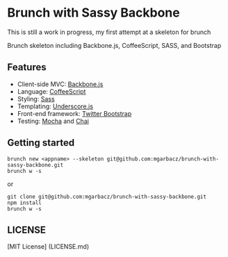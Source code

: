 # Brunch with Sassy Backbone

This is still a work in progress, my first attempt at a skeleton for brunch

Brunch skeleton including Backbone.js, CoffeeScript, SASS, and Bootstrap

## Features
- Client-side MVC: [Backbone.js](http://backbonejs.org/)
- Language: [CoffeeScript](http://coffeescript.org/)
- Styling: [Sass](http://sass-lang.com/)
- Templating: [Underscore.js](http://underscorejs.org/#template)
- Front-end framework: [Twitter Bootstrap](http://twitter.github.com/bootstrap/)
- Testing: [Mocha](http://visionmedia.github.com/mocha/) and [Chai](http://chaijs.com/)

## Getting started
    brunch new <appname> --skeleton git@github.com:mgarbacz/brunch-with-sassy-backbone.git
    brunch w -s

or

    git clone git@github.com:mgarbacz/brunch-with-sassy-backbone.git
    npm install
    brunch w -s

## LICENSE
[MIT License] (LICENSE.md)
